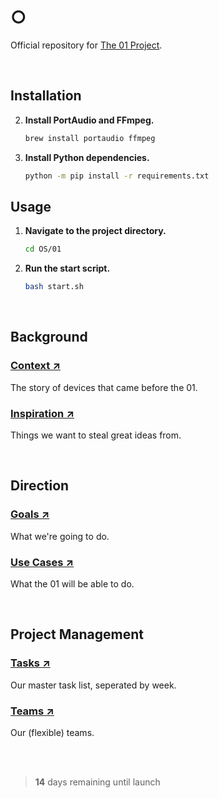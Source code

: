 # ○

Official repository for [The 01 Project](https://twitter.com/hellokillian/status/1745875973583896950).

<br>

## Installation

2. **Install PortAudio and FFmpeg.**

   ```bash
   brew install portaudio ffmpeg
   ```

3. **Install Python dependencies.**

   ```bash
   python -m pip install -r requirements.txt
   ```

## Usage

1. **Navigate to the project directory.**

   ```bash
   cd OS/01
   ```

2. **Run the start script.**

   ```bash
   bash start.sh
   ```

<br>

## Background

### [Context ↗](https://github.com/KillianLucas/01/blob/main/CONTEXT.md)

The story of devices that came before the 01.

### [Inspiration ↗](https://github.com/KillianLucas/01/tree/main/INSPIRATION.md)

Things we want to steal great ideas from.

<br>

## Direction

### [Goals ↗](https://github.com/KillianLucas/01/blob/main/GOALS.md)

What we're going to do.

### [Use Cases ↗](https://github.com/KillianLucas/01/blob/main/USE_CASES.md)

What the 01 will be able to do.

<br>

## Project Management

### [Tasks ↗](https://github.com/KillianLucas/01/blob/main/TASKS.md)

Our master task list, seperated by week.

### [Teams ↗](https://github.com/KillianLucas/01/blob/main/TEAMS.md)

Our (flexible) teams.

<br>

<br>

> **14** days remaining until launch
